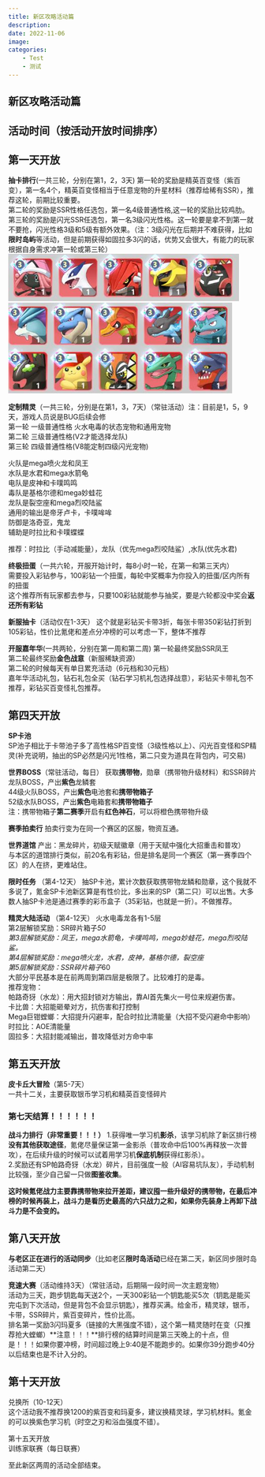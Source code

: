```yaml
---
title: 新区攻略活动篇
description: 
date: 2022-11-06
image: 
categories:
    - Test
    - 测试
---
```


## 新区攻略活动篇


## 活动时间（按活动开放时间排序）

## 第一天开放
**抽卡排行**(一共三轮，分别在第1，2，3天)
第一轮的奖励是精英百变怪（紫百变），第一名4个，精英百变怪相当于任意宠物的升星材料（推荐给稀有SSR），推荐这轮，前期比较重要。  
第二轮的奖励是SSR性格任选包，第一名4级普通性格,这一轮的奖励比较鸡肋。  
第三轮的奖励是闪光SSR任选包，第一名3级闪光性格。这一轮要是拿不到第一就不要抢，闪光性格3级和5级有额外效果。（注：3级闪光在后期并不难获得，比如**限时岛屿**等活动，但是前期获得如固拉多3闪的话，优势又会很大，有能力的玩家根据自身需求冲第一轮或第三轮）
![Alt text](3图片1.jpg)  
![Alt text](3图片2.jpg)  

**定制精灵**（一共三轮，分别是在第1，3，7天）（常驻活动）注：目前是1，5，9天，游戏人员说是BUG后续会修    
第一轮 一级普通性格 火水电毒的状态宠物和通用宠物    
第二轮 三级普通性格(V2才能选择龙队)    
第三轮 四级普通性格(V8能定制四级闪光宠物)  

火队是mega喷火龙和凤王  
水队是水君和mega水箭龟  
电队是皮神和卡噗鸣鸣  
毒队是基格尔德和mega妙蛙花  
龙队是裂空座和mega烈咬陆鲨  
通用的输出是帝牙卢卡，卡噗哞哞  
防御是洛奇亚，鬼龙  
辅助是时拉比和卡噗蝶蝶    

推荐：时拉比（手动减能量），龙队（优先mega烈咬陆鲨）,水队(优先水君)    

**终极扭蛋**（一共六轮，开服开始计时，每8小时一轮，在第一和第三天内）  
需要投入彩钻参与，100彩钻一个扭蛋，每轮中奖概率为你投入的扭蛋/区内所有的扭蛋  
这个推荐所有玩家都去参与，只要100彩钻就能参与抽奖，要是六轮都没中奖会**返还所有彩钻**  

**新服抽卡**（活动仅在1-3天）
这个就是彩钻买卡带3折，每张卡带350彩钻打折到105彩钻，性价比氪佬和差点分冲榜的可以考虑一下，整体不推荐  

**开服嘉年华**(一共两轮，分别在第一周和第二周)
第一轮最终奖励SSR凤王  
第二轮最终奖励**金色战意**（新服稀缺资源）  
第二轮的时候每天有单日累充活动（6元档和30元档）  
嘉年华活动礼包，钻石礼包全买（钻石学习机礼包选择战意），彩钻买卡带礼包不推荐，彩钻买百变怪礼包推荐。  

## 第四天开放
**SP卡池**  
SP池子相比于卡带池子多了高性格SP百变怪（3级性格以上）、闪光百变怪和SP精灵(补充说明，抽出的SP必然是闪光1性格，第二只变为道具在背包内，可交易)  

**世界BOSS**（常驻活动，每日）
获取**携带物**，勋章（携带物升级材料）和SSR碎片  
龙队BOSS，产出**紫色**龙鳞套  
44级火队BOSS，产出**紫色**电池套和**携带物箱子**  
52级水队BOSS，产出**紫色**电箱套和**携带物箱子**  
注：携带物箱子**第二赛季**开启有**红色神石**，可以将橙色携带物升级  

**赛季拍卖行**
拍卖行变为在同一个赛区的区服，物资互通。  

**世界道馆**
产出：黑龙碎片，初级天赋徽章（用于天赋中强化大招重击和普攻）  
与本区的道馆排行类似，前20名有彩钻，但是排名是同一个赛区（第一赛季四个区）的人在挤，更难站住。  

**限时任务** （第4-12天）
抽SP卡池，累计次数获取携带物龙鳞和勋章，这个我就不多说了，氪金SP卡池新区算是有性价比，多出来的SP（第二只）可以出售。大多数人抽SP卡池是通过赛季的彩币盒子（35彩钻，也就是一折）。不做推荐。

**精灵大陆活动** （第4-12天）
火水电毒龙各有1-5层  
第2层解锁奖励：SR碎片箱子*50  
第3层解锁奖励：凤王，mega水箭龟，卡噗鸣鸣，mega妙蛙花，mega烈咬陆鲨。  
第4层解锁奖励：mega喷火龙，水君，皮神，基格尔德，裂空座  
第5层解锁奖励：SSR碎片箱子*60  
大部分平民基本是在前两周到第四层是极限了。比较难打的是毒。    
推荐宠物：  
帕路奇犽（水龙）：用大招封锁对方输出，靠AI首先集火一号位来规避伤害。  
卡比兽：大招能砸晕对方，抗伤害和打控制  
Mega巨钳螳螂：大招提升闪避率，配合时拉比清能量（大招不受闪避命中影响）  
时拉比：AOE清能量  
固拉多：大招封能减输出，普攻降低对方命中率  

## 第五天开放
**皮卡丘大冒险**（第5-7天）  
一共十二关，主要获取银币学习机和精英百变怪碎片  

### 第七天结算！！！！！！
**战斗力排行（非常重要！！！）**
1.获得唯一学习机**影杀**，该学习机除了新区排行榜**没有其他获取途径**，氪佬尽量保证第一金影杀（普攻命中后100%再释放一次普攻），在后续升级的时候可以试着用学习机**保底机制**获得红影杀）。  
2.奖励还有SP帕路奇犽（水龙）碎片，目前强度一般（AI容易坑队友），手动机制比较强，至少自己留一只做**图鉴收集**。  

**这时候氪佬战力主要靠携带物来拉开差距，建议囤一些升级好的携带物，在最后冲榜的时候再装上，战斗力是看历史最高的六只战力之和，如果你先装身上再卸下战斗力是不会变的。**  

## 第八天开放
**与老区正在进行的活动同步**（比如老区**限时岛活动**已经在第二天，新区同步限时岛活动第二天）  

**竞速大赛**（活动维持3天）（常驻活动，后期隔一段时间一次主题宠物）  
活动为三天，跑步钥匙每天送2个，一天300彩钻一个钥匙能买5次（钥匙是能买完屯到下次活动，但是背包不会显示钥匙），推荐买满。给金币，精灵球，银币，卡带，SSR碎片，紫百变碎片，性价比高。  
排名第一奖励3闪玛夏多（链接的大黑强度不错），这个第一精灵随时在变（只推荐抢大螳螂）**注意！！！**排行榜的结算时间是第三天晚上的十点，但是！！！如果你要冲榜，时间超过晚上9:40是不能跑步的。如果你39分跑步40分以后结束也是不计入分的。  

## 第十天开放
兑换所（10-12天）  
这个活动我不推荐换1200的紫百变和玛夏多，建议换精灵球，学习机材料。氪金的可以换紫色学习机（时空之刃和浴血强度不错）。  

第十五天开放  
训练家联赛（每日联赛）  


至此新区两周的活动全部结束。  